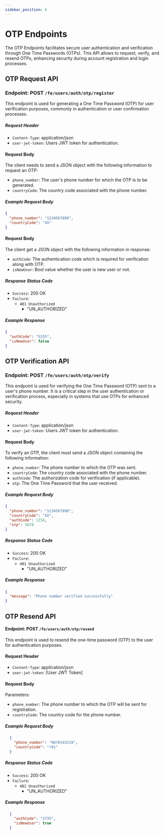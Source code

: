 ```yaml
---
sidebar_position: 6
---
```


# OTP Endpoints

The OTP Endpoints facilitates secure user authentication and verification through One Time Passwords (OTPs). This API allows to request, verify, and resend OTPs, enhancing security during account registration and login processes.

## OTP Request API

### Endpoint: POST `/fe/users/auth/otp/register`
This endpoint is used for generating a One Time Password (OTP) for user verification purposes, commonly in authentication or user confirmation processes.

##### Request Header
- `Content-Type`: application/json
- `user-jwt-token`: Users JWT token for authentication.

#### Request Body
The client needs to send a JSON object with the following information to request an OTP:

- `phone_number`: The user's phone number for which the OTP is to be generated.
- `countryCode`: The country code associated with the phone number.

##### Example Request Body
```json
{
  "phone_number": "1234567890",
  "countryCode": "XX"
}
```

#### Request Body
The client get a JSON object with the following information in response:

- `authCode`: The authentication code which is required for verification along with OTP.
- `isNewUser`: Bool value whether the user is new user or not.

##### Response Status Code
- `Success`: 200 OK
- `Failure`: 
  - `401 Unauthorized`
    - "UN_AUTHORIZED"

##### Example Response
```json
{
  "authCode": "5255",
  "isNewUser": false
}
```

## OTP Verification API

### Endpoint: POST `/fe/users/auth/otp/verify`
This endpoint is used for verifying the One Time Password (OTP) sent to a user's phone number. It is a critical step in the user authentication or verification process, especially in systems that use OTPs for enhanced security.

##### Request Header
- `Content-Type`: application/json
- `user-jwt-token`: Users JWT token for authentication.

#### Request Body
To verify an OTP, the client must send a JSON object containing the following information:

- `phone_number`: The phone number to which the OTP was sent.
- `countryCode`: The country code associated with the phone number.
- `authCode`: The authorization code for verification (if applicable).
- `otp`: The One Time Password that the user received.

##### Example Request Body
```json
{
  "phone_number": "1234567890",
  "countryCode": "XX",
  "authCode": 1234,
  "otp": 5678
}
```

##### Response Status Code
- `Success`: 200 OK
- `Failure`: 
  - `401 Unauthorized`
    - "UN_AUTHORIZED"

##### Example Response
```json
{
  "message": "Phone number verified successfully"
}
```

## OTP Resend API

#### Endpoint: POST `/fe/users/auth/otp/resend`
This endpoint is used to resend the one-time password (OTP) to the user for authentication purposes.

#### Request Header
- `Content-Type`: application/json
- `user-jwt-token`: [User JWT Token]

#### Request Body
Parameters:
- `phone_number`: The phone number to which the OTP will be sent for registration.
- `countryCode`: The country code for the phone number.

##### Example Request Body
```json
  {
    "phone_number": "9876543219",
    "countryCode": "+91"
  }

```

##### Response Status Code
- `Success`: 200 OK
- `Failure`: 
  - `401 Unauthorized`
    - "UN_AUTHORIZED"

##### Example Response
```json
  {
    "authCode": "2735",
    "isNewUser": true
  }
```
